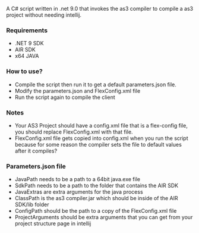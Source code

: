 A C# script written in .net 9.0 that invokes the as3 compiler to compile a as3 project without needing intellij.

### Requirements
- .NET 9 SDK
- AIR SDK
- x64 JAVA

### How to use?
- Compile the script then run it to get a default parameters.json file.
- Modify the parameters.json and FlexConfig.xml file
- Run the script again to compile the client

### Notes
- Your AS3 Project should have a config.xml file that is a flex-config file, you should replace FlexConfig.xml with that file.
- FlexConfig.xml file gets copied into config.xml when you run the script because for some reason the compiler sets the file to default values after it compiles? 

### Parameters.json file
- JavaPath needs to be a path to a 64bit java.exe file
- SdkPath needs to be a path to the folder that contains the AIR SDK
- JavaExtras are extra arguments for the java process
- ClassPath is the as3 compiler.jar which should be inside of the AIR SDK/lib folder
- ConfigPath should be the path to a copy of the FlexConfig.xml file
- ProjectArguments should be extra arguments that you can get from your project structure page in intellij
